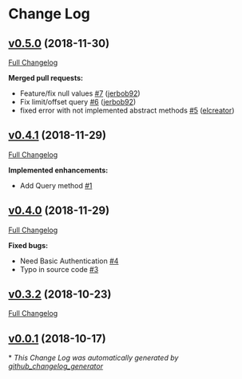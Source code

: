 # Change Log

## [v0.5.0](https://github.com/triniwiz/nativescript-couchbase-plugin/tree/v0.5.0) (2018-11-30)
[Full Changelog](https://github.com/triniwiz/nativescript-couchbase-plugin/compare/v0.4.1...v0.5.0)

**Merged pull requests:**

- Feature/fix null values [\#7](https://github.com/triniwiz/nativescript-couchbase-plugin/pull/7) ([jerbob92](https://github.com/jerbob92))
- Fix limit/offset query [\#6](https://github.com/triniwiz/nativescript-couchbase-plugin/pull/6) ([jerbob92](https://github.com/jerbob92))
- fixed error with not implemented abstract methods [\#5](https://github.com/triniwiz/nativescript-couchbase-plugin/pull/5) ([elcreator](https://github.com/elcreator))

## [v0.4.1](https://github.com/triniwiz/nativescript-couchbase-plugin/tree/v0.4.1) (2018-11-29)
[Full Changelog](https://github.com/triniwiz/nativescript-couchbase-plugin/compare/v0.4.0...v0.4.1)

**Implemented enhancements:**

- Add Query method [\#1](https://github.com/triniwiz/nativescript-couchbase-plugin/issues/1)

## [v0.4.0](https://github.com/triniwiz/nativescript-couchbase-plugin/tree/v0.4.0) (2018-11-29)
[Full Changelog](https://github.com/triniwiz/nativescript-couchbase-plugin/compare/v0.3.2...v0.4.0)

**Fixed bugs:**

- Need Basic Authentication [\#4](https://github.com/triniwiz/nativescript-couchbase-plugin/issues/4)
- Typo in source code [\#3](https://github.com/triniwiz/nativescript-couchbase-plugin/issues/3)

## [v0.3.2](https://github.com/triniwiz/nativescript-couchbase-plugin/tree/v0.3.2) (2018-10-23)
[Full Changelog](https://github.com/triniwiz/nativescript-couchbase-plugin/compare/v0.0.1...v0.3.2)

## [v0.0.1](https://github.com/triniwiz/nativescript-couchbase-plugin/tree/v0.0.1) (2018-10-17)


\* *This Change Log was automatically generated by [github_changelog_generator](https://github.com/skywinder/Github-Changelog-Generator)*